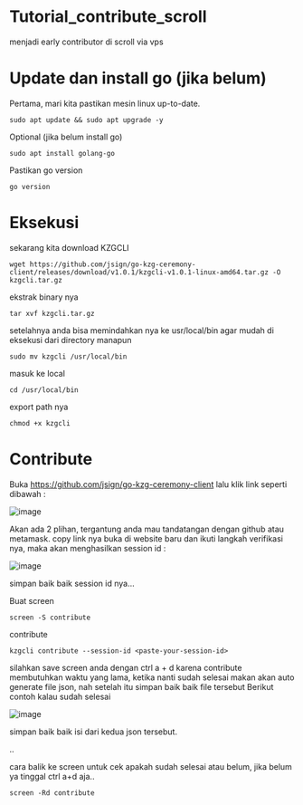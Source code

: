 # Tutorial_contribute_scroll
menjadi early contributor di scroll via vps

# Update dan install go (jika belum)
Pertama, mari kita pastikan mesin linux up-to-date.
```
sudo apt update && sudo apt upgrade -y
```
Optional (jika belum install go)
```
sudo apt install golang-go
```
Pastikan go version
```
go version
```

# Eksekusi
sekarang kita download KZGCLI
```
wget https://github.com/jsign/go-kzg-ceremony-client/releases/download/v1.0.1/kzgcli-v1.0.1-linux-amd64.tar.gz -O kzgcli.tar.gz
```
ekstrak binary nya
```
tar xvf kzgcli.tar.gz
```
setelahnya anda bisa memindahkan nya ke usr/local/bin agar mudah di eksekusi dari directory manapun
```
sudo mv kzgcli /usr/local/bin
```
masuk ke local
```
cd /usr/local/bin
```
export path nya
```
chmod +x kzgcli
```

# Contribute
Buka https://github.com/jsign/go-kzg-ceremony-client lalu klik link seperti dibawah :

![image](https://user-images.githubusercontent.com/41656124/212543362-6dc3db17-6c97-4fee-abf9-e9b9e58c12fe.png)

Akan ada 2 plihan, tergantung anda mau tandatangan dengan github atau metamask.
copy link nya buka di website baru dan ikuti langkah verifikasi nya, maka akan menghasilkan session id :

![image](https://user-images.githubusercontent.com/41656124/212543700-93fe1d90-2572-4ec7-8e0d-13f92125e751.png)

simpan baik baik session id nya...

Buat screen
```
screen -S contribute
```
contribute
```
kzgcli contribute --session-id <paste-your-session-id>
```
silahkan save screen anda dengan ctrl a + d karena contribute membutuhkan waktu yang lama, 
ketika nanti sudah selesai makan akan auto generate file json, nah setelah itu simpan baik baik file tersebut
Berikut contoh kalau sudah selesai 

![image](https://user-images.githubusercontent.com/41656124/212679955-a11c09d3-5915-4564-b183-2a8ab7231438.png)

simpan baik baik isi dari kedua json tersebut.

..

cara balik ke screen untuk cek apakah sudah selesai atau belum, jika belum ya tinggal ctrl a+d aja..
```
screen -Rd contribute
```


